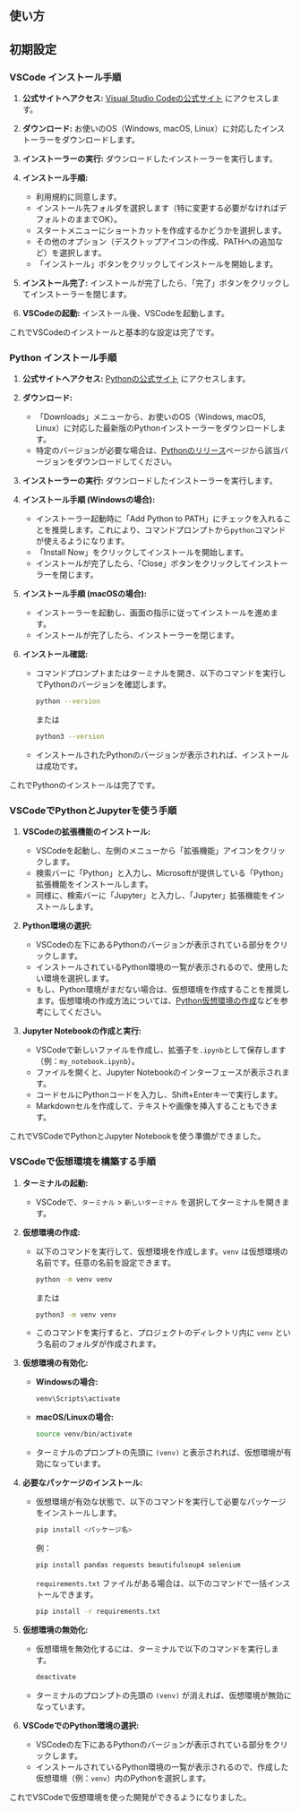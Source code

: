 ## 使い方


## 初期設定
### VSCode インストール手順

1.  **公式サイトへアクセス:**
    [Visual Studio Codeの公式サイト](https://code.visualstudio.com/) にアクセスします。

2.  **ダウンロード:**
    お使いのOS（Windows, macOS, Linux）に対応したインストーラーをダウンロードします。

3.  **インストーラーの実行:**
    ダウンロードしたインストーラーを実行します。

4.  **インストール手順:**
    -   利用規約に同意します。
    -   インストール先フォルダを選択します（特に変更する必要がなければデフォルトのままでOK）。
    -   スタートメニューにショートカットを作成するかどうかを選択します。
    -   その他のオプション（デスクトップアイコンの作成、PATHへの追加など）を選択します。
    -   「インストール」ボタンをクリックしてインストールを開始します。

5.  **インストール完了:**
    インストールが完了したら、「完了」ボタンをクリックしてインストーラーを閉じます。

6.  **VSCodeの起動:**
    インストール後、VSCodeを起動します。


これでVSCodeのインストールと基本的な設定は完了です。

### Python インストール手順

1.  **公式サイトへアクセス:**
    [Pythonの公式サイト](https://www.python.org/) にアクセスします。

2.  **ダウンロード:**
    -   「Downloads」メニューから、お使いのOS（Windows, macOS, Linux）に対応した最新版のPythonインストーラーをダウンロードします。
    -   特定のバージョンが必要な場合は、[Pythonのリリース](https://www.python.org/downloads/)ページから該当バージョンをダウンロードしてください。

3.  **インストーラーの実行:**
    ダウンロードしたインストーラーを実行します。

4.  **インストール手順 (Windowsの場合):**
    -   インストーラー起動時に「Add Python to PATH」にチェックを入れることを推奨します。これにより、コマンドプロンプトから`python`コマンドが使えるようになります。
    -   「Install Now」をクリックしてインストールを開始します。
    -   インストールが完了したら、「Close」ボタンをクリックしてインストーラーを閉じます。

5.  **インストール手順 (macOSの場合):**
    -   インストーラーを起動し、画面の指示に従ってインストールを進めます。
    -   インストールが完了したら、インストーラーを閉じます。


7.  **インストール確認:**
    -   コマンドプロンプトまたはターミナルを開き、以下のコマンドを実行してPythonのバージョンを確認します。
        ```bash
        python --version
        ```
        または
        ```bash
        python3 --version
        ```
    -   インストールされたPythonのバージョンが表示されれば、インストールは成功です。

これでPythonのインストールは完了です。

### VSCodeでPythonとJupyterを使う手順

1.  **VSCodeの拡張機能のインストール:**
    -   VSCodeを起動し、左側のメニューから「拡張機能」アイコンをクリックします。
    -   検索バーに「Python」と入力し、Microsoftが提供している「Python」拡張機能をインストールします。
    -   同様に、検索バーに「Jupyter」と入力し、「Jupyter」拡張機能をインストールします。

2.  **Python環境の選択:**
    -   VSCodeの左下にあるPythonのバージョンが表示されている部分をクリックします。
    -   インストールされているPython環境の一覧が表示されるので、使用したい環境を選択します。
    -   もし、Python環境がまだない場合は、仮想環境を作成することを推奨します。仮想環境の作成方法については、[Python仮想環境の作成](https://qiita.com/taka_yayoi/items/41848868111811111111)などを参考にしてください。

3.  **Jupyter Notebookの作成と実行:**
    -   VSCodeで新しいファイルを作成し、拡張子を`.ipynb`として保存します（例：`my_notebook.ipynb`）。
    -   ファイルを開くと、Jupyter Notebookのインターフェースが表示されます。
    -   コードセルにPythonコードを入力し、Shift+Enterキーで実行します。
    -   Markdownセルを作成して、テキストや画像を挿入することもできます。

これでVSCodeでPythonとJupyter Notebookを使う準備ができました。



### VSCodeで仮想環境を構築する手順

1.  **ターミナルの起動:**
    -   VSCodeで、`ターミナル` > `新しいターミナル` を選択してターミナルを開きます。

2.  **仮想環境の作成:**
    -   以下のコマンドを実行して、仮想環境を作成します。`venv` は仮想環境の名前です。任意の名前を設定できます。
        ```bash
        python -m venv venv
        ```
        または
        ```bash
        python3 -m venv venv
        ```
    -   このコマンドを実行すると、プロジェクトのディレクトリ内に `venv` という名前のフォルダが作成されます。

3.  **仮想環境の有効化:**
    -   **Windowsの場合:**
        ```bash
        venv\Scripts\activate
        ```
    -   **macOS/Linuxの場合:**
        ```bash
        source venv/bin/activate
        ```
    -   ターミナルのプロンプトの先頭に `(venv)` と表示されれば、仮想環境が有効になっています。

4.  **必要なパッケージのインストール:**
    -   仮想環境が有効な状態で、以下のコマンドを実行して必要なパッケージをインストールします。
        ```bash
        pip install <パッケージ名>
        ```
        例：
        ```bash
        pip install pandas requests beautifulsoup4 selenium
        ```
        `requirements.txt` ファイルがある場合は、以下のコマンドで一括インストールできます。
        ```bash
        pip install -r requirements.txt
        ```

5.  **仮想環境の無効化:**
    -   仮想環境を無効化するには、ターミナルで以下のコマンドを実行します。
        ```bash
        deactivate
        ```
    -   ターミナルのプロンプトの先頭の `(venv)` が消えれば、仮想環境が無効になっています。

6.  **VSCodeでのPython環境の選択:**
    -   VSCodeの左下にあるPythonのバージョンが表示されている部分をクリックします。
    -   インストールされているPython環境の一覧が表示されるので、作成した仮想環境（例：`venv`）内のPythonを選択します。

これでVSCodeで仮想環境を使った開発ができるようになりました。
